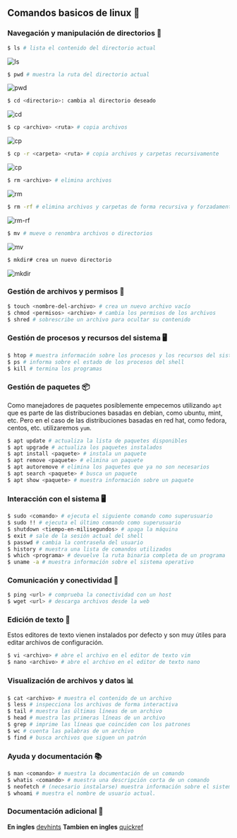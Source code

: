 ## Comandos basicos de linux 🐧

### Navegación y manipulación de directorios 📁

```bash
$ ls # lista el contenido del directorio actual
```

![ls]( https://i.imgur.com/p2BFhgZ.png )


```bash
$ pwd # muestra la ruta del directorio actual
```

![pwd](https://i.imgur.com/p2BFhgZ.png)

```bash
$ cd <directorio>: cambia al directorio deseado
```

![cd](https://i.imgur.com/bgFK9Yo.png)

```bash
$ cp <archivo> <ruta> # copia archivos
```

![cp](https://i.imgur.com/NP3LWMq.png)

```bash
$ cp -r <carpeta> <ruta> # copia archivos y carpetas recursivamente
```

![cp](https://i.imgur.com/N5P9mln.png)

```bash
$ rm <archivo> # elimina archivos
```

![rm](https://i.imgur.com/oAvoBXh.png)

```bash
$ rm -rf # elimina archivos y carpetas de forma recursiva y forzadamente
```

![rm-rf](https://i.imgur.com/80MyHgT.png)

```bash
$ mv # mueve o renombra archivos o directorios
```

![mv](https://i.imgur.com/rYQfUeg.png)

```bash
$ mkdir# crea un nuevo directorio
```

![mkdir](https://i.imgur.com/sWmTPA2.png)

### Gestión de archivos y permisos 📂

```bash
$ touch <nombre-del-archivo> # crea un nuevo archivo vacío
$ chmod <permisos> <archivo> # cambia los permisos de los archivos
$ shred # sobrescribe un archivo para ocultar su contenido
```

### Gestión de procesos y recursos del sistema 🖥️

```bash
$ htop # muestra información sobre los procesos y los recursos del sistema
$ ps # informa sobre el estado de los procesos del shell
$ kill # termina los programas
```

### Gestión de paquetes 📦

Como manejadores de paquetes posiblemente empecemos utilizando `apt` que es parte de las distribuciones basadas en debian, como ubuntu, mint, etc. Pero en el caso de las distribuciones basadas en red hat, como fedora, centos, etc. utilizaremos `yum`.

```bash
$ apt update # actualiza la lista de paquetes disponibles
$ apt upgrade # actualiza los paquetes instalados
$ apt install <paquete> # instala un paquete
$ apt remove <paquete> # elimina un paquete
$ apt autoremove # elimina los paquetes que ya no son necesarios
$ apt search <paquete> # busca un paquete
$ apt show <paquete> # muestra información sobre un paquete
```

### Interacción con el sistema 🖥️

```bash
$ sudo <comando> # ejecuta el siguiente comando como superusuario
$ sudo !! # ejecuta el último comando como superusuario
$ shutdown <tiempo-en-milisegundos> # apaga la máquina
$ exit # sale de la sesión actual del shell
$ passwd # cambia la contraseña del usuario
$ history # muestra una lista de comandos utilizados
$ which <programa> # devuelve la ruta binaria completa de un programa
$ uname -a # muestra información sobre el sistema operativo
```

### Comunicación y conectividad 📡

```bash
$ ping <url> # comprueba la conectividad con un host
$ wget <url> # descarga archivos desde la web
```

### Edición de texto 📝

Estos editores de texto vienen instalados por defecto y son muy útiles para editar archivos de configuración.

```bash
$ vi <archivo> # abre el archivo en el editor de texto vim
$ nano <archivo> # abre el archivo en el editor de texto nano
```

### Visualización de archivos y datos 📊

```bash
$ cat <archivo> # muestra el contenido de un archivo
$ less # inspecciona los archivos de forma interactiva
$ tail # muestra las últimas líneas de un archivo
$ head # muestra las primeras líneas de un archivo
$ grep # imprime las líneas que coinciden con los patrones
$ wc # cuenta las palabras de un archivo
$ find # busca archivos que siguen un patrón
```

### Ayuda y documentación 📚

```bash
$ man <comando> # muestra la documentación de un comando
$ whatis <comando> # muestra una descripción corta de un comando
$ neofetch # (necesario instalarse) muestra información sobre el sistema operativo y el hardware
$ whoami # muestra el nombre de usuario actual.
```

### Documentación adicional 📔

**En ingles** [devhints](https://devhints.io/)
**Tambien en ingles** [quickref](https://quickref.me)
